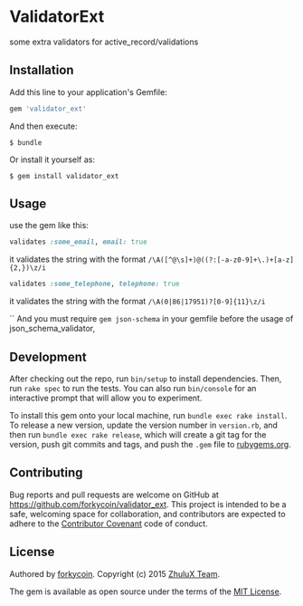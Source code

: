 # ValidatorExt

some extra validators for active_record/validations

## Installation

Add this line to your application's Gemfile:

```ruby
gem 'validator_ext'
```

And then execute:

    $ bundle

Or install it yourself as:

    $ gem install validator_ext

## Usage

use the gem like this:
```ruby
validates :some_email, email: true
```
it validates the string with the format `/\A([^@\s]+)@((?:[-a-z0-9]+\.)+[a-z]{2,})\z/i`
```ruby
validates :some_telephone, telephone: true
```
it validates the string with the format `/\A(0|86|17951)?[0-9]{11}\z/i`

``
And you must require `gem json-schema` in your gemfile before the usage of json_schema_validator,
## Development

After checking out the repo, run `bin/setup` to install dependencies. Then, run `rake spec` to run the tests. You can also run `bin/console` for an interactive prompt that will allow you to experiment.

To install this gem onto your local machine, run `bundle exec rake install`. To release a new version, update the version number in `version.rb`, and then run `bundle exec rake release`, which will create a git tag for the version, push git commits and tags, and push the `.gem` file to [rubygems.org](https://rubygems.org).

## Contributing

Bug reports and pull requests are welcome on GitHub at https://github.com/forkycoin/validator_ext. This project is intended to be a safe, welcoming space for collaboration, and contributors are expected to adhere to the [Contributor Covenant](contributor-covenant.org) code of conduct.



## License

Authored by [forkycoin](https://github.com/forkycoin). Copyright (c) 2015 [ZhuluX Team](https://github.com/zhulux/).

The gem is available as open source under the terms of the [MIT License](http://opensource.org/licenses/MIT).

